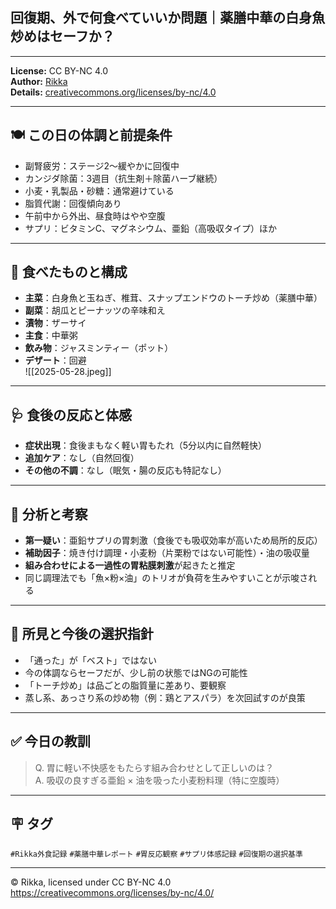 ## 回復期、外で何食べていいか問題｜薬膳中華の白身魚炒めはセーフか？

---
**License:** CC BY-NC 4.0  
**Author:** [Rikka](https://github.com/noetic-loop)  
**Details:** [creativecommons.org/licenses/by-nc/4.0](https://creativecommons.org/licenses/by-nc/4.0/)

---
## 🍽 この日の体調と前提条件

- 副腎疲労：ステージ2〜緩やかに回復中  
- カンジダ除菌：3週目（抗生剤＋除菌ハーブ継続）  
- 小麦・乳製品・砂糖：通常避けている  
- 脂質代謝：回復傾向あり  
- 午前中から外出、昼食時はやや空腹  
- サプリ：ビタミンC、マグネシウム、亜鉛（高吸収タイプ）ほか

---

## 🥢 食べたものと構成

- **主菜**：白身魚と玉ねぎ、椎茸、スナップエンドウのトーチ炒め（薬膳中華）  
- **副菜**：胡瓜とピーナッツの辛味和え  
- **漬物**：ザーサイ  
- **主食**：中華粥  
- **飲み物**：ジャスミンティー（ポット）  
- **デザート**：回避  
![[2025-05-28.jpeg]]

---

## 🩺 食後の反応と体感

- **症状出現**：食後まもなく軽い胃もたれ（5分以内に自然軽快）  
- **追加ケア**：なし（自然回復）  
- **その他の不調**：なし（眠気・腸の反応も特記なし）

---

## 🧪 分析と考察

- **第一疑い**：亜鉛サプリの胃刺激（食後でも吸収効率が高いため局所的反応）  
- **補助因子**：焼き付け調理・小麦粉（片栗粉ではない可能性）・油の吸収量  
- **組み合わせによる一過性の胃粘膜刺激**が起きたと推定  
- 同じ調理法でも「魚×粉×油」のトリオが負荷を生みやすいことが示唆される

---

## 🧠 所見と今後の選択指針

- 「通った」が「ベスト」ではない  
- 今の体調ならセーフだが、少し前の状態ではNGの可能性  
- 「トーチ炒め」は品ごとの脂質量に差あり、要観察  
- 蒸し系、あっさり系の炒め物（例：鶏とアスパラ）を次回試すのが良策

---

## ✅ 今日の教訓

> Q. 胃に軽い不快感をもたらす組み合わせとして正しいのは？  
> A. 吸収の良すぎる亜鉛 × 油を吸った小麦粉料理（特に空腹時）

---

## 🪧 タグ

`#Rikka外食記録` `#薬膳中華レポート` `#胃反応観察` `#サプリ体感記録` `#回復期の選択基準`

---

© Rikka, licensed under CC BY-NC 4.0  
https://creativecommons.org/licenses/by-nc/4.0/
